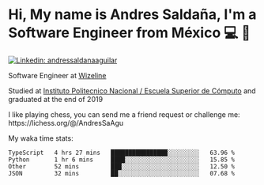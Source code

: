 # Hi, My name is Andres Saldaña, I'm a Software Engineer from México :computer: :boy:

[![Linkedin: andressaldanaaguilar](https://img.shields.io/badge/-andressaldanaaguilar-blue?style=flat-square&logo=Linkedin&logoColor=white&link=https://www.linkedin.com/in/thaianebraga/)](https://www.linkedin.com/in/andressaldanaaguilar)

<p>Software Engineer at <a href="https://www.wizeline.com/">Wizeline</a></p>
<p>Studied at <a href="https://en.wikipedia.org/wiki/ESCOM">Instituto Politecnico Nacional / Escuela Superior de Cómputo</a> and graduated at the end of 2019</p>
<p>I like playing chess, you can send me a friend request or challenge me: https://lichess.org/@/AndresSaAgu</p>

<p> My waka time stats: </p>

<!--START_SECTION:waka-->
```text
TypeScript   4 hrs 27 mins   ████████████████░░░░░░░░░   63.96 % 
Python       1 hr 6 mins     ████░░░░░░░░░░░░░░░░░░░░░   15.85 % 
Other        52 mins         ███░░░░░░░░░░░░░░░░░░░░░░   12.50 % 
JSON         32 mins         ██░░░░░░░░░░░░░░░░░░░░░░░   07.68 % 
```
<!--END_SECTION:waka-->
